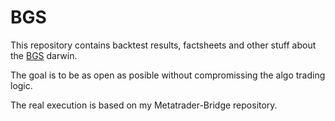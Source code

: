 # BGS

This repository contains backtest results, factsheets and other stuff about the [BGS](https://www.darwinex.com/invest/BGS?utm_source=sharelanding&utm_medium=referral&utm_campaign=shareownlanding&utm_content=Borja) darwin.

The goal is to be as open as posible without compromissing the algo trading logic.

The real execution is based on my Metatrader-Bridge repository.
